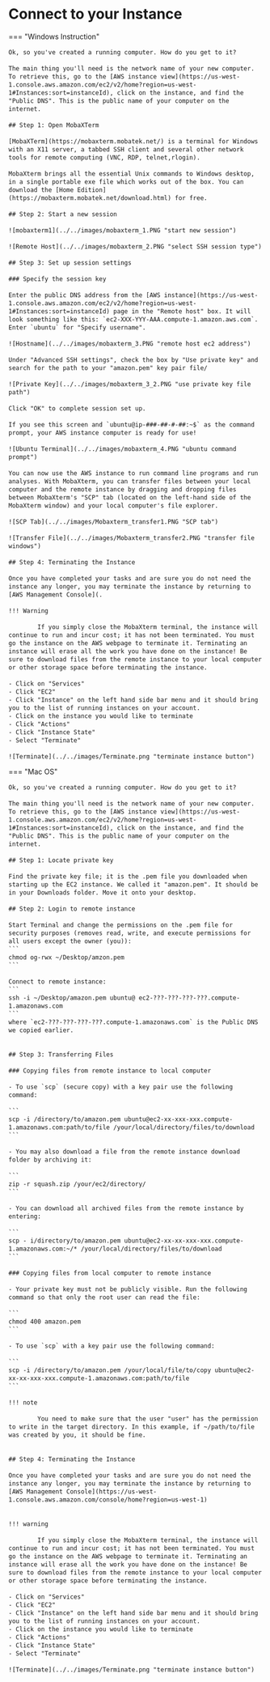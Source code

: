 # Connect to your Instance

=== "Windows Instruction"

    Ok, so you've created a running computer. How do you get to it?

    The main thing you'll need is the network name of your new computer. To retrieve this, go to the [AWS instance view](https://us-west-1.console.aws.amazon.com/ec2/v2/home?region=us-west-1#Instances:sort=instanceId), click on the instance, and find the "Public DNS". This is the public name of your computer on the internet.

    ## Step 1: Open MobaXTerm

    [MobaXTerm](https://mobaxterm.mobatek.net/) is a terminal for Windows with an X11 server, a tabbed SSH client and several other network tools for remote computing (VNC, RDP, telnet,rlogin).

    MobaXterm brings all the essential Unix commands to Windows desktop, in a single portable exe file which works out of the box. You can download the [Home Edition](https://mobaxterm.mobatek.net/download.html) for free.

    ## Step 2: Start a new session

    ![mobaxterm1](../../images/mobaxterm_1.PNG "start new session")

    ![Remote Host](../../images/mobaxterm_2.PNG "select SSH session type")

    ## Step 3: Set up session settings

    ### Specify the session key

    Enter the public DNS address from the [AWS instance](https://us-west-1.console.aws.amazon.com/ec2/v2/home?region=us-west-1#Instances:sort=instanceId) page in the "Remote host" box. It will look something like this: `ec2-XXX-YYY-AAA.compute-1.amazon.aws.com`. Enter `ubuntu` for "Specify username".

    ![Hostname](../../images/mobaxterm_3.PNG "remote host ec2 address")

    Under "Advanced SSH settings", check the box by "Use private key" and search for the path to your "amazon.pem" key pair file/

    ![Private Key](../../images/mobaxterm_3_2.PNG "use private key file path")

    Click "OK" to complete session set up.

    If you see this screen and `ubuntu@ip-###-##-#-##:~$` as the command prompt, your AWS instance computer is ready for use!

    ![Ubuntu Terminal](../../images/mobaxterm_4.PNG "ubuntu command prompt")

    You can now use the AWS instance to run command line programs and run analyses. With MobaXterm, you can transfer files between your local computer and the remote instance by dragging and dropping files between MobaXterm's "SCP" tab (located on the left-hand side of the MobaXterm window) and your local computer's file explorer.

    ![SCP Tab](../../images/Mobaxterm_transfer1.PNG "SCP tab")

    ![Transfer File](../../images/Mobaxterm_transfer2.PNG "transfer file windows")

    ## Step 4: Terminating the Instance

    Once you have completed your tasks and are sure you do not need the instance any longer, you may terminate the instance by returning to [AWS Management Console](.

    !!! Warning

            If you simply close the MobaXterm terminal, the instance will continue to run and incur cost; it has not been terminated. You must go the instance on the AWS webpage to terminate it. Terminating an instance will erase all the work you have done on the instance! Be sure to download files from the remote instance to your local computer or other storage space before terminating the instance.

    - Click on "Services"
    - Click "EC2"
    - Click "Instance" on the left hand side bar menu and it should bring you to the list of running instances on your account.
    - Click on the instance you would like to terminate
    - Click "Actions"
    - Click "Instance State"
    - Select "Terminate"

    ![Terminate](../../images/Terminate.png "terminate instance button")


=== "Mac OS"

    Ok, so you've created a running computer. How do you get to it?

    The main thing you'll need is the network name of your new computer. To retrieve this, go to the [AWS instance view](https://us-west-1.console.aws.amazon.com/ec2/v2/home?region=us-west-1#Instances:sort=instanceId), click on the instance, and find the "Public DNS". This is the public name of your computer on the internet.

    ## Step 1: Locate private key

    Find the private key file; it is the .pem file you downloaded when starting up the EC2 instance. We called it "amazon.pem". It should be in your Downloads folder. Move it onto your desktop.

    ## Step 2: Login to remote instance

    Start Terminal and change the permissions on the .pem file for security purposes (removes read, write, and execute permissions for all users except the owner (you)):
    ```
    chmod og-rwx ~/Desktop/amzon.pem
    ```

    Connect to remote instance:
    ```
    ssh -i ~/Desktop/amazon.pem ubuntu@ ec2-???-???-???-???.compute-1.amazonaws.com
    ```
    where `ec2-???-???-???-???.compute-1.amazonaws.com` is the Public DNS we copied earlier.


    ## Step 3: Transferring Files

    ### Copying files from remote instance to local computer

    - To use `scp` (secure copy) with a key pair use the following command:

    ```
    scp -i /directory/to/amazon.pem ubuntu@ec2-xx-xxx-xxx.compute-1.amazonaws.com:path/to/file /your/local/directory/files/to/download
    ```

    - You may also download a file from the remote instance download folder by archiving it:

    ```
    zip -r squash.zip /your/ec2/directory/
    ```

    - You can download all archived files from the remote instance by entering:

    ```
    scp - i/directory/to/amazon.pem ubuntu@ec2-xx-xx-xxx-xxx.compute-1.amazonaws.com:~/* /your/local/directory/files/to/download
    ```

    ### Copying files from local computer to remote instance

    - Your private key must not be publicly visible. Run the following command so that only the root user can read the file:

    ```
    chmod 400 amazon.pem
    ```

    - To use `scp` with a key pair use the following command:

    ```
    scp -i /directory/to/amazon.pem /your/local/file/to/copy ubuntu@ec2-xx-xx-xxx-xxx.compute-1.amazonaws.com:path/to/file
    ```

    !!! note

            You need to make sure that the user "user" has the permission to write in the target directory. In this example, if ~/path/to/file was created by you, it should be fine.


    ## Step 4: Terminating the Instance

    Once you have completed your tasks and are sure you do not need the instance any longer, you may terminate the instance by returning to [AWS Management Console](https://us-west-1.console.aws.amazon.com/console/home?region=us-west-1)


    !!! warning

            If you simply close the MobaXterm terminal, the instance will continue to run and incur cost; it has not been terminated. You must go the instance on the AWS webpage to terminate it. Terminating an instance will erase all the work you have done on the instance! Be sure to download files from the remote instance to your local computer or other storage space before terminating the instance.

    - Click on "Services"
    - Click "EC2"
    - Click "Instance" on the left hand side bar menu and it should bring you to the list of running instances on your account.
    - Click on the instance you would like to terminate
    - Click "Actions"
    - Click "Instance State"
    - Select "Terminate"

    ![Terminate](../../images/Terminate.png "terminate instance button")
